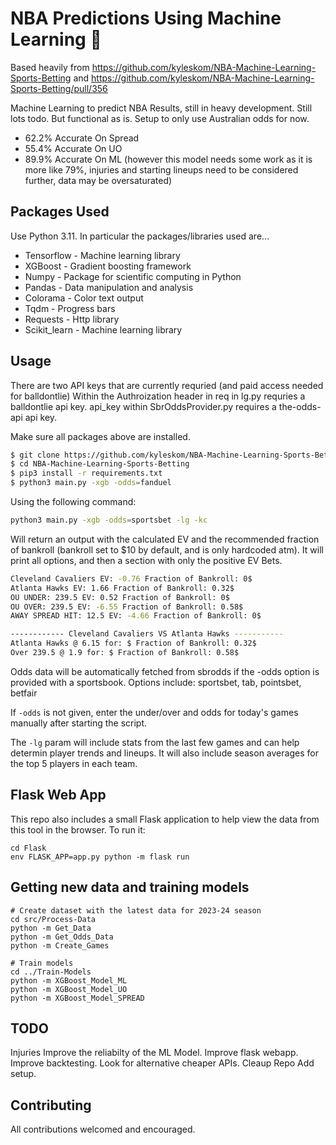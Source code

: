 # NBA Predictions Using Machine Learning 🏀
Based heavily from https://github.com/kyleskom/NBA-Machine-Learning-Sports-Betting and https://github.com/kyleskom/NBA-Machine-Learning-Sports-Betting/pull/356

Machine Learning to predict NBA Results, still in heavy development. Still lots todo. But functional as is. Setup to only use Australian odds for now.
* 62.2% Accurate On Spread
* 55.4% Accurate On UO
* 89.9% Accurate On ML (however this model needs some work as it is more like 79%, injuries and starting lineups need to be considered further, data may be oversaturated)

## Packages Used

Use Python 3.11. In particular the packages/libraries used are...

* Tensorflow - Machine learning library
* XGBoost - Gradient boosting framework
* Numpy - Package for scientific computing in Python
* Pandas - Data manipulation and analysis
* Colorama - Color text output
* Tqdm - Progress bars
* Requests - Http library
* Scikit_learn - Machine learning library

## Usage
There are two API keys that are currently requried (and paid access needed for balldontlie)
Within the Authroization header in req in lg.py requries a balldontlie api key.
api_key within SbrOddsProvider.py requires a the-odds-api api key.

Make sure all packages above are installed.

```bash
$ git clone https://github.com/kyleskom/NBA-Machine-Learning-Sports-Betting.git
$ cd NBA-Machine-Learning-Sports-Betting
$ pip3 install -r requirements.txt
$ python3 main.py -xgb -odds=fanduel
```
Using the following command:
```bash
python3 main.py -xgb -odds=sportsbet -lg -kc
```
Will return an output with the calculated EV and the recommended fraction of bankroll (bankroll set to $10 by default, and is only hardcoded atm). It will print all options, and then a section with only the positive EV Bets.

```bash
Cleveland Cavaliers EV: -0.76 Fraction of Bankroll: 0$
Atlanta Hawks EV: 1.66 Fraction of Bankroll: 0.32$
OU UNDER: 239.5 EV: 0.52 Fraction of Bankroll: 0$
OU OVER: 239.5 EV: -6.55 Fraction of Bankroll: 0.58$
AWAY SPREAD HIT: 12.5 EV: -4.66 Fraction of Bankroll: 0$

------------ Cleveland Cavaliers VS Atlanta Hawks -----------
Atlanta Hawks @ 6.15 for: $ Fraction of Bankroll: 0.32$
Over 239.5 @ 1.9 for: $ Fraction of Bankroll: 0.58$
```

Odds data will be automatically fetched from sbrodds if the -odds option is provided with a sportsbook.  Options include: sportsbet, tab, pointsbet, betfair

If `-odds` is not given, enter the under/over and odds for today's games manually after starting the script.

The `-lg` param will include stats from the last few games and can help determin player trends and lineups. It will also include season averages for the top 5 players in each team.


## Flask Web App

This repo also includes a small Flask application to help view the data from this tool in the browser. To run it:
```
cd Flask
env FLASK_APP=app.py python -m flask run
```

## Getting new data and training models
```
# Create dataset with the latest data for 2023-24 season
cd src/Process-Data
python -m Get_Data
python -m Get_Odds_Data
python -m Create_Games

# Train models
cd ../Train-Models
python -m XGBoost_Model_ML
python -m XGBoost_Model_UO
python -m XGBoost_Model_SPREAD
```

## TODO
Injuries
Improve the reliabilty of the ML Model.
Improve flask webapp.
Improve backtesting.
Look for alternative cheaper APIs.
Cleaup Repo
Add setup.

## Contributing

All contributions welcomed and encouraged.
